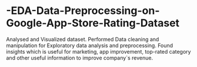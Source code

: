 # -EDA-Data-Preprocessing-on-Google-App-Store-Rating-Dataset
Analysed and Visualized dataset. Performed Data cleaning and manipulation for Exploratory data analysis and preprocessing. Found insights which is useful for marketing, app improvement, top-rated category and other useful information to improve company`s revenue.
